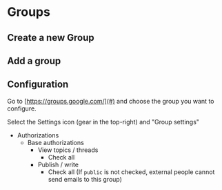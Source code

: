 # Groups

## Create a new Group

## Add a group

## Configuration

Go to [https://groups.google.com/](#) and choose the group you want to configure.

Select the Settings icon (gear in the top-right) and "Group settings"

- Authorizations
  - Base authorizations
    - View topics / threads
      - Check all
    - Publish / write
      - Check all
        (If `public` is not checked, external people cannot send emails to this group)
